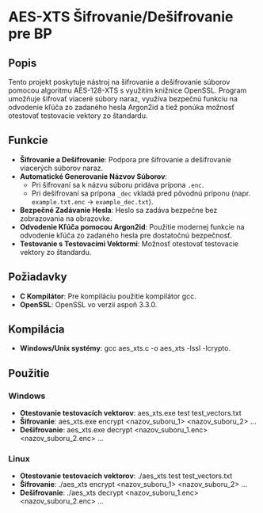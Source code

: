 # AES-XTS Šifrovanie/Dešifrovanie pre BP

## Popis

Tento projekt poskytuje nástroj na šifrovanie a dešifrovanie súborov pomocou algoritmu AES-128-XTS s využitím knižnice OpenSSL. Program umožňuje šifrovať viaceré súbory naraz, využíva bezpečnú funkciu na odvodenie kľúča zo zadaného hesla Argon2id a tiež ponúka možnosť otestovať testovacie vektory zo štandardu.

## Funkcie

- **Šifrovanie a Dešifrovanie**: Podpora pre šifrovanie a dešifrovanie viacerých súborov naraz.
- **Automatické Generovanie Názvov Súborov**:
  - Pri šifrovaní sa k názvu súboru pridáva prípona `.enc`.
  - Pri dešifrovaní sa prípona `_dec` vkladá pred pôvodnú príponu (napr. `example.txt.enc` → `example_dec.txt`).
- **Bezpečné Zadávanie Hesla**: Heslo sa zadáva bezpečne bez zobrazovania na obrazovke.
- **Odvodenie Kľúča pomocou Argon2id**: Použitie modernej funkcie na odvodenie kľúča zo zadaného hesla pre dostatočnú bezpečnosť.
- **Testovanie s Testovacími Vektormi**: Možnosť otestovať testovacie vektory zo štandardu.

## Požiadavky

- **C Kompilátor**: Pre kompiláciu použitie kompilátor gcc.
- **OpenSSL**: OpenSSL vo verzii aspoň 3.3.0.

## Kompilácia

- **Windows/Unix systémy**: gcc aes_xts.c -o aes_xts -lssl -lcrypto.

## Použitie

### Windows
- **Otestovanie testovacích vektorov**: aes_xts.exe test test_vectors.txt
- **Šifrovanie**: aes_xts.exe encrypt <nazov_suboru_1> <nazov_suboru_2> ...
- **Dešifrovanie**: aes_xts.exe decrypt <nazov_suboru_1.enc> <nazov_suboru_2.enc> ...
### Linux
- **Otestovanie testovacích vektorov**: ./aes_xts test test_vectors.txt
- **Šifrovanie**: ./aes_xts encrypt <nazov_suboru_1> <nazov_suboru_2> ...
- **Dešifrovanie**: ./aes_xts decrypt <nazov_suboru_1.enc> <nazov_suboru_2.enc> ...